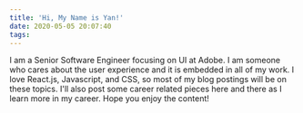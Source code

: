 ```yaml
---
title: 'Hi, My Name is Yan!'
date: 2020-05-05 20:07:40
tags: 
---
```

I am a Senior Software Engineer focusing on UI at Adobe. I am someone who cares about the user experience and it is embedded in all of my work. I love React.js, Javascript, and CSS, so most of my blog postings will be on these topics. I'll also post some career related pieces here and there as I learn more in my career. Hope you enjoy the content!